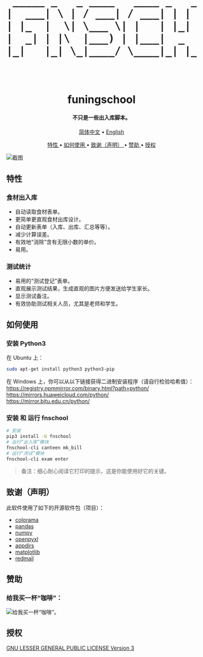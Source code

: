

<h1 align="center">
  <br>
  <pre>
 _____ _   _ ____   ____ _   _  ___   ___  _     
|  ___| \ | / ___| / ___| | | |/ _ \ / _ \| |    
| |_  |  \| \___ \| |   | |_| | | | | | | | |    
|  _| | |\  |___) | |___|  _  | |_| | |_| | |___ 
|_|   |_| \_|____/ \____|_| |_|\___/ \___/|_____|

</pre>
  <br>
  funingschool
  <br>
</h1>

<h4 align="center">
    不只是一些出入库脚本。
</h4>

<p align="center">
    <a href="https://gitee.com/larryw3i/funingschool/blob/master/Documentation/README/zh_CN.md">简体中文</a> •
    <a href="https://github.com/larryw3i/funingschool/blob/master/README.md">English</a>
</p>

<p align="center">
    <a href="#key-features">
        特性
    </a>
    •
    <a href="#how-to-use">
        如何使用
    </a>
    •
    <a href="#credits">
        致谢（声明）
    </a>
    •
    <a href="#support">
        赞助
    </a>
    •
    <a href="#license">
        授权
    </a>
</p>

![截图](https://gitee.com/larryw3i/funingschool/raw/master/Documentation/images/9432e132-f8cd-11ee-8ee6-f37309efa64b.png)

<h2 id="key-features">
    特性
</h2>

<h3>
    食材出入库
</h3>

* 自动读取食材表单。
* 更简单更直观食材出库设计。
* 自动更新表单（入库、出库、汇总等等）。
* 减少计算误差。
* 有效地“消除”含有无限小数的单价。
* 易用。

<h3>
    测试统计
</h3>

* 易用的“测试登记”表单。
* 直观展示测试结果，生成直观的图片方便发送给学生家长。
* 显示测试备注。
* 有效协助测试相关人员，尤其是老师和学生。

<h2 id="how-to-use">
    如何使用
</h2>

<h3>
    安装 Python3
</h3>
<p>
    在 Ubuntu 上：

```bash
sudo apt-get install python3 python3-pip
```  
在 Windows 上，你可以从以下链接获得二进制安装程序（请自行检验哈希值）：  
https://registry.npmmirror.com/binary.html?path=python/  
https://mirrors.huaweicloud.com/python/  
https://mirror.bjtu.edu.cn/python/  
</p>

<h3>
    安装 和 运行 fnschool 
</h3>

```bash
# 安装
pip3 install -U fnschool
# 运行“出入库”模块
fnschool-cli canteen mk_bill
# 运行“测试”模块
fnschool-cli exam enter
```

>备注：细心耐心阅读它打印的提示，这是你能使用好它的关键。

<h2 id="credits">
    致谢（声明）
</h2>
<p>
    此软件使用了如下的开源软件包（项目）：
    <ul>
        <li><a href="https://github.com/tartley/colorama">colorama</a></li>
        <li><a href="https://pandas.pydata.org/">pandas</a></li>
        <li><a href="https://numpy.org/">numpy</a></li>
        <li><a href="https://openpyxl.readthedocs.io/">openpyxl</a></li>
        <li><a href="http://github.com/ActiveState/appdirs">appdirs</a></li>
        <li><a href="https://matplotlib.org/">matplotlib</a></li>
        <li><a href="https://github.com/Miksus/red-mail">redmail</a></li>
    </ul>
</p>

<h2 id="support">
    赞助
</h2>
<h3>
    给我买一杯“咖啡”：
</h3>  

![给我买一杯“咖啡”。](https://gitee.com/larryw3i/funingschool/raw/master/Documentation/images/9237879a-f8d5-11ee-8411-23057db0a773.jpeg)

<h2 id="license">
    授权
</h2>

<a href="https://github.com/larryw3i/funingschool/blob/master/LICENSE">
    GNU LESSER GENERAL PUBLIC LICENSE Version 3
</a>
